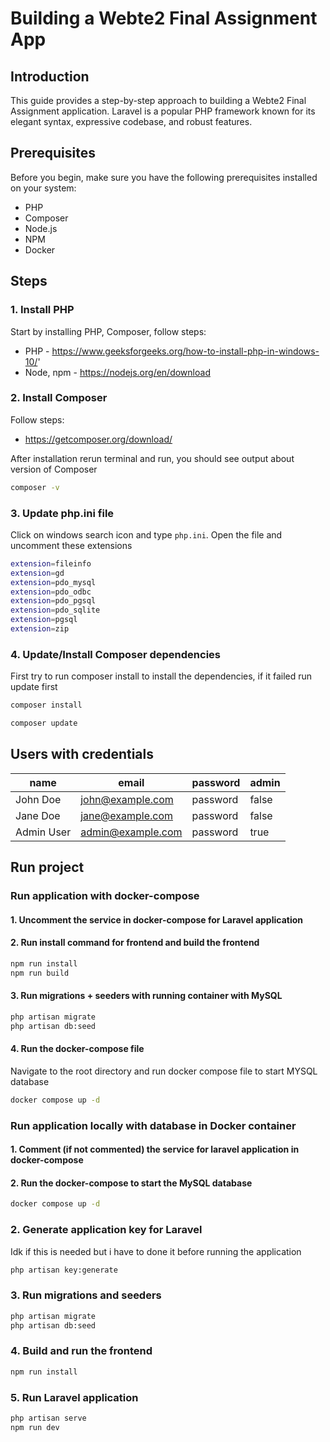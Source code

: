 # Building a Webte2 Final Assignment App

## Introduction

This guide provides a step-by-step approach to building a Webte2 Final Assignment application. Laravel is a popular PHP framework known for its elegant syntax, expressive codebase, and robust features.

## Prerequisites

Before you begin, make sure you have the following prerequisites installed on your system:

- PHP
- Composer
- Node.js
- NPM
- Docker

## Steps

### 1. Install PHP

Start by installing PHP, Composer, follow steps:

- PHP - <https://www.geeksforgeeks.org/how-to-install-php-in-windows-10/>'
- Node, npm - <https://nodejs.org/en/download>

### 2. Install Composer

Follow steps:

- <https://getcomposer.org/download/>

After installation rerun terminal and run, you should see output about version of Composer

```sh
composer -v
```

### 3. Update php.ini file

Click on windows search icon and type ```php.ini```. Open the file and uncomment these extensions

```sh
extension=fileinfo
extension=gd
extension=pdo_mysql
extension=pdo_odbc
extension=pdo_pgsql
extension=pdo_sqlite
extension=pgsql
extension=zip
```

### 4. Update/Install Composer dependencies

First try to run composer install to install the dependencies, if it failed run update first

```sh
composer install
```

```sh
composer update
```

## Users with credentials

| name       | email             | password | admin |
|------------|-------------------|----------|-------|
| John Doe   | john@example.com  | password | false |
| Jane Doe   | jane@example.com  | password | false |
| Admin User | admin@example.com | password | true  |

## Run project

### Run application with docker-compose

#### 1. Uncomment the service in docker-compose for Laravel application

#### 2. Run install command for frontend and build the frontend


```sh
npm run install
npm run build
```

#### 3. Run migrations + seeders with running container with MySQL

```sh
php artisan migrate
php artisan db:seed

```

#### 4. Run the docker-compose file

Navigate to the root directory and run docker compose file to start MYSQL database

```sh
docker compose up -d
```

### Run application locally with database in Docker container

#### 1. Comment (if not commented) the service for laravel application in docker-compose

#### 2. Run the docker-compose to start the MySQL database

```sh
docker compose up -d
```

### 2. Generate application key for Laravel

Idk if this is needed but i have to done it before running the application

```sh
php artisan key:generate
```

### 3. Run migrations and seeders

```sh
php artisan migrate
php artisan db:seed
```

### 4. Build and run the frontend

```sh
npm run install
```

### 5. Run Laravel application

```sh
php artisan serve
npm run dev
```
